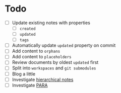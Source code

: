 # Todo

- [ ] Update existing notes with properties
  - [ ] `created`
  - [ ] `updated`
  - [ ] `tags`
- [ ] Automatically update `updated` property on commit
- [ ] Add content to `orphans`
- [ ] Add content to `placeholders`
- [ ] Review documents by oldest `updated` first
- [ ] Split into `workspaces` and `git submodules`
- [ ] Blog a little
- [ ] Investigate [hierarchical notes](https://www.kevinslin.com/notes/3dd58f62-fee5-4f93-b9f1-b0f0f59a9b64/)
- [ ] Investigate [PARA](https://fortelabs.co/blog/para/)

